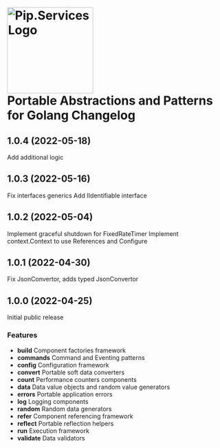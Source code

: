 # <img src="https://uploads-ssl.webflow.com/5ea5d3315186cf5ec60c3ee4/5edf1c94ce4c859f2b188094_logo.svg" alt="Pip.Services Logo" width="200"> <br/> Portable Abstractions and Patterns for Golang Changelog

## <a name="1.0.4"></a> 1.0.4 (2022-05-18)

Add additional logic

## <a name="1.0.3"></a> 1.0.3 (2022-05-16)

Fix interfaces generics
Add IIdentifiable interface

## <a name="1.0.2"></a> 1.0.2 (2022-05-04)

Implement graceful shutdown for FixedRateTimer
Implement context.Context to use References and Configure

## <a name="1.0.1"></a> 1.0.1 (2022-04-30)

Fix JsonConvertor, adds typed JsonConvertor

## <a name="1.0.0"></a> 1.0.0 (2022-04-25)

Initial public release

### Features

* **build** Component factories framework
* **commands** Command and Eventing patterns
* **config** Configuration framework
* **convert** Portable soft data converters
* **count** Performance counters components
* **data** Data value objects and random value generators
* **errors** Portable application errors
* **log** Logging components
* **random** Random data generators
* **refer** Component referencing framework
* **reflect** Portable reflection helpers
* **run** Execution framework
* **validate** Data validators

